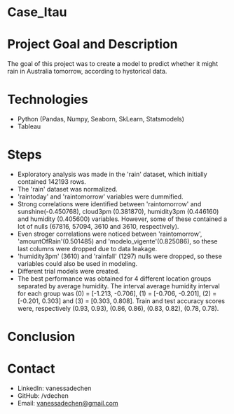 # Case_Itau
 
# Project Goal and Description
  The goal of this project was to create a model to predict whether it might rain in Australia tomorrow, according to hystorical data. 
  
# Technologies 
  - Python (Pandas, Numpy, Seaborn, SkLearn, Statsmodels)
  - Tableau

# Steps
- Exploratory analysis was made in the 'rain' dataset, which initially contained 142193 rows. 
- The 'rain' dataset was normalized.
- 'raintoday' and 'raintomorrow' variables were dummified. 
- Strong correlations were identified between 'raintomorrow' and sunshine(-0.450768), cloud3pm (0.381870), humidity3pm (0.446160) and humidity (0.405600) variables. However, some of these contained a lot of nulls (67816, 57094, 3610 and 3610, respectively).
- Even stroger correlations were noticed between 'raintomorrow', 'amountOfRain'(0.501485) and 'modelo_vigente'(0.825086), so these last columns were dropped due to data leakage. 
- 'humidity3pm' (3610) and 'rainfall' (1297) nulls were dropped, so these variables could also be used in modeling.
- Different trial models were created. 
- The best performance was obtained for 4 different location groups separated by average humidity. The interval average humidity interval for each group was (0) = [-1.213, -0.706], (1) = [-0.706, -0.201], (2) = [-0.201, 0.303] and (3) = [0.303, 0.808]. Train and test accuracy scores were, respectively (0.93, 0.93), (0.86, 0.86), (0.83, 0.82), (0.78, 0.78). 

# Conclusion

   
# Contact
- LinkedIn: vanessadechen
- GitHub: /vdechen
- Email: vanessadechen@gmail.com
